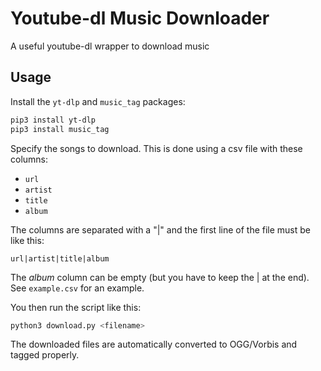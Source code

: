 # Youtube-dl Music Downloader
A useful youtube-dl wrapper to download music

## Usage
Install the `yt-dlp` and `music_tag` packages:

```bash
pip3 install yt-dlp
pip3 install music_tag
```

Specify the songs to download. This is done using a csv file with these columns:
- `url`
- `artist`
- `title`
- `album`

The columns are separated with a "|" and the first line of the file must be like this:
```
url|artist|title|album
```

The _album_ column can be empty (but you have to keep the | at the end). See `example.csv` for an example.

You then run the script like this:
```bash
python3 download.py <filename>
```

The downloaded files are automatically converted to OGG/Vorbis and tagged properly.
